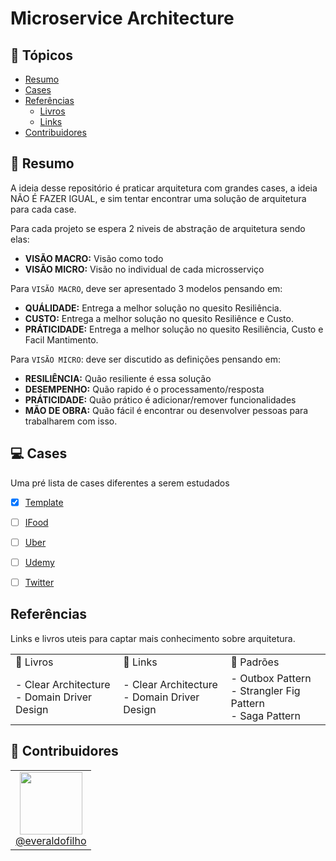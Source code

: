 # Microservice Architecture


## 🏁 Tópicos

* [Resumo](#resumo)
* [Cases](#Cases)
* [Referências](#Referências)
    * [Livros](#Livros)
    * [Links](#Links)
* [Contribuidores](#contribuidores)

## 📑 Resumo

A ideia desse repositório é praticar arquitetura com grandes cases, a ideia NÃO É FAZER IGUAL, e sim tentar encontrar uma solução de arquitetura para cada case.

Para cada projeto se espera 2 niveis de abstração de arquitetura sendo elas:

- **VISÃO MACRO:** Visão como todo
- **VISÃO MICRO:** Visão no individual de cada microsserviço

Para `VISÃO MACRO`, deve ser apresentado 3 modelos pensando em:

- **QUÁLIDADE:** Entrega a melhor solução no quesito Resiliência.
- **CUSTO:** Entrega a melhor solução no quesito Resiliênce e Custo.
- **PRÁTICIDADE:** Entrega a melhor solução no quesito Resiliência, Custo e Facil Mantimento.

Para `VISÃO MICRO`: deve ser discutido as definições pensando em:

- **RESILIÊNCIA:** Quão resiliente é essa solução
- **DESEMPENHO:** Quão rapido é o processamento/resposta
- **PRÁTICIDADE:** Quão prático é adicionar/remover funcionalidades
- **MÃO DE OBRA:** Quão fácil é encontrar ou desenvolver pessoas para trabalharem com isso.


## 💻 Cases

Uma pré lista de cases diferentes a serem estudados

- [x] [Template](./projects/template)
- [ ] [IFood](./projects/template)
- [ ] [Uber](./projects/template)
- [ ] [Udemy](./projects/template)
- [ ] [Twitter](./projects/template)


##  Referências

Links e livros uteis para captar mais conhecimento sobre arquitetura.

<table>
    <tr>
        <td>📖 Livros </td>
        <td>🔗 Links </td>
        <td>🧰 Padrões </td>
    </tr>
    <tr>
        <td>
            - Clear Architecture <br>
            - Domain Driver Design <br>
        </td>
        <td>
            - Clear Architecture <br>
            - Domain Driver Design <br>
        </td>
        <td>   
            - Outbox Pattern <br>
            - Strangler Fig Pattern <br>
            - Saga Pattern <br>
        </td>
    </tr>
</table>


## 👷 Contribuidores

<table borde=0>
    <tr>
        <td style="text-align: center">
            <a href="https://github.com/everaldofilho" target="blank">
                <img src="https://avatars.githubusercontent.com/u/30817430?v=4" width=100px><br>
                @everaldofilho
            </a>
        </td>
    </tr>
</table>